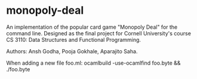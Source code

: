 # monopoly-deal

An implementation of the popular card game "Monopoly Deal" for the command line. Designed as the final project for Cornell University's course CS 3110: Data Structures and Functional Programming.

Authors: Ansh Godha, Pooja Gokhale, Aparajito Saha.

When adding a new file foo.ml:
  ocamlbuild -use-ocamlfind foo.byte && ./foo.byte